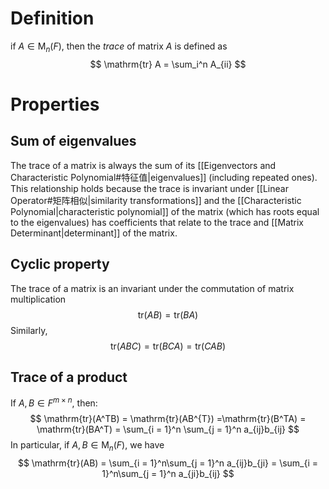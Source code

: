 # Definition
if $A \in \mathrm{M}_n(F)$, then the *trace* of matrix $A$ is defined as
$$
\mathrm{tr} A = \sum_i^n A_{ii}
$$
# Properties
## Sum of eigenvalues
The trace of a matrix is always the sum of its [[Eigenvectors and Characteristic Polynomial#特征值|eigenvalues]] (including repeated ones). This relationship holds because the trace is invariant under [[Linear Operator#矩阵相似|similarity transformations]] and the [[Characteristic Polynomial|characteristic polynomial]] of the matrix (which has roots equal to the eigenvalues) has coefficients that relate to the trace and [[Matrix Determinant|determinant]] of the matrix.   
## Cyclic property
The trace of a matrix is an invariant under the commutation of matrix multiplication
$$
\mathrm{tr}(AB) = \mathrm{tr}(BA)
$$
Similarly,
$$
\mathrm{tr}(ABC) = \mathrm{tr}(BCA) = \mathrm{tr}(CAB)
$$
## Trace of a product
If $A,B \in F^{m\times n}$, then:
$$
\mathrm{tr}(A^TB) = \mathrm{tr}(AB^{T}) =\mathrm{tr}(B^TA) = \mathrm{tr}(BA^T) = \sum_{i = 1}^n \sum_{j = 1}^n a_{ij}b_{ij}
$$
In particular, if $A,B \in \mathrm{M}_n(F)$, we have
$$
\mathrm{tr}(AB) = \sum_{i = 1}^n\sum_{j = 1}^n a_{ij}b_{ji} =  \sum_{i = 1}^n\sum_{j = 1}^n a_{ji}b_{ij} 
$$




